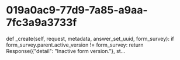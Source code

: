 # 019a0ac9-77d9-7a85-a9aa-7fc3a9a3733f
def _create(self, request, metadata, answer_set_uuid, form_survey):         if form_survey.parent.active_version != form_survey:             return Response({"detail": "Inactive form version."}, st...

